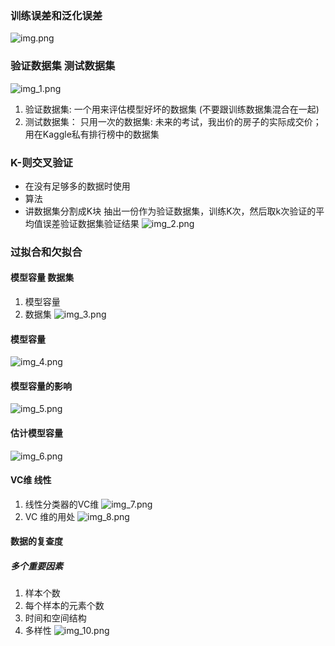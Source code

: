 ### 训练误差和泛化误差
![img.png](img.png)


### 验证数据集 测试数据集
![img_1.png](img_1.png)

1. 验证数据集: 一个用来评估模型好坏的数据集 (不要跟训练数据集混合在一起)
2. 测试数据集： 只用一次的数据集: 未来的考试，我出价的房子的实际成交价；用在Kaggle私有排行榜中的数据集

### K-则交叉验证
* 在没有足够多的数据时使用
* 算法 
* 讲数据集分割成K块 抽出一份作为验证数据集，训练K次，然后取k次验证的平均值误差验证数据集验证结果
![img_2.png](img_2.png)

### 过拟合和欠拟合
#### 模型容量 数据集
1. 模型容量
2. 数据集
![img_3.png](img_3.png)

####  模型容量
![img_4.png](img_4.png)
####  模型容量的影响
![img_5.png](img_5.png)
#### 估计模型容量
![img_6.png](img_6.png)

#### VC维 线性
1. 线性分类器的VC维
![img_7.png](img_7.png)
2. VC 维的用处
![img_8.png](img_8.png)

#### 数据的复查度
##### 多个重要因素
1. 样本个数
2. 每个样本的元素个数
3. 时间和空间结构
4. 多样性
![img_10.png](img_10.png)